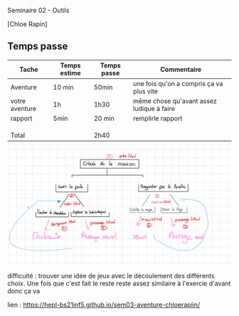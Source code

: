  Seminaire 02 - Outils

[Chloe Rapin]

## Temps passe

| Tache        | Temps estime | Temps passe | Commentaire     |
| ------------ | -----------  | ------------| -----------------|
|     Aventure |    10 min    | 50min       |  une fois qu'on a compris ça va plus vite  |
|votre aventure |      1h     | 1h30        | même chose qu'avant assez ludique à faire|
|    rapport   |       5min    | 20 min     | remplirle rapport
|              |               | 
|              |               | 
|              |               | 
| Total           |            |    2h40   |
![Alt text](IMG_EDE240AEB447-1-1.jpeg)

difficulté : trouver une idée de jeux avec le découlement des différents choix. Une fois que c'est fait le reste reste assez similaire à l'exercie d'avant donc ça va

lien : https://hepl-bs21inf5.github.io/sem03-aventure-chloerapiin/
